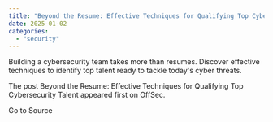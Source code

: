 ```yaml
---
title: "Beyond the Resume: Effective Techniques for Qualifying Top Cybersecurity Talent"
date: 2025-01-02
categories: 
  - "security"
---
```


Building a cybersecurity team takes more than resumes. Discover effective techniques to identify top talent ready to tackle today's cyber threats.

The post Beyond the Resume: Effective Techniques for Qualifying Top Cybersecurity Talent appeared first on OffSec.

Go to Source
